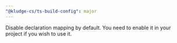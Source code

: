 ```yaml
---
"@kludge-cs/ts-build-config": major
---
```


Disable declaration mapping by default. You need to enable it in your project if
you wish to use it.
